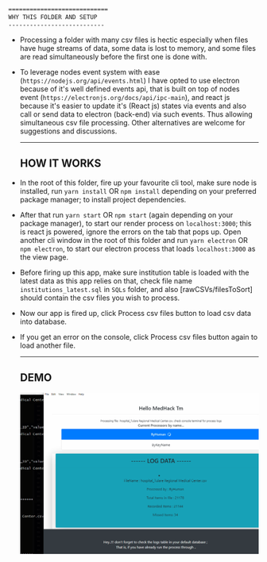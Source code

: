     ============================
    WHY THIS FOLDER AND SETUP
    ---------------------------
*   Processing a folder with many csv files is hectic especially when files have
huge streams of data, some data is lost to memory, and some files are read
simultaneously before the first one is done with.
*   To leverage nodes event system with ease (`https://nodejs.org/api/events.html`)
I have opted to use electron because of it's well defined events api, that is  built on top
of nodes event (`https://electronjs.org/docs/api/ipc-main`), and react js because
it's easier to update it's (React js) states via events and also call or send data
to electron (back-end) via such events. Thus allowing simultaneous csv file processing.
    Other alternatives are welcome for suggestions and discussions.
    
    ---------------
    HOW IT WORKS
    ----------------
*   In the root of this folder, fire up your favourite cli tool, make sure node is installed,
run `yarn install` OR `npm install` depending on your preferred package manager; to install
project dependencies.

*   After that run `yarn start` OR `npm start` (again depending on your package manager), to
start our render process on `localhost:3000`; this is react js powered, ignore the errors on
the tab that pops up. Open another cli window in the root of this folder and run `yarn electron`
OR `npm electron`, to start our electron process that loads `localhost:3000` as the view page.

*   Before firing up this app, make sure institution table is loaded with the latest data
as this app relies on that, check file name `institutions_latest.sql` in `SQLs` folder, and 
also [rawCSVs/filesToSort] should contain the csv files you wish to process.

*   Now our app is fired up, click Process csv files button to load csv data into database.
*   If you get an error on the console, click Process csv files button again to load another file.

    
    ---------------
    DEMO
    ----------------
    ![Processing files](assets/gif/medhack_app_gif.gif)
